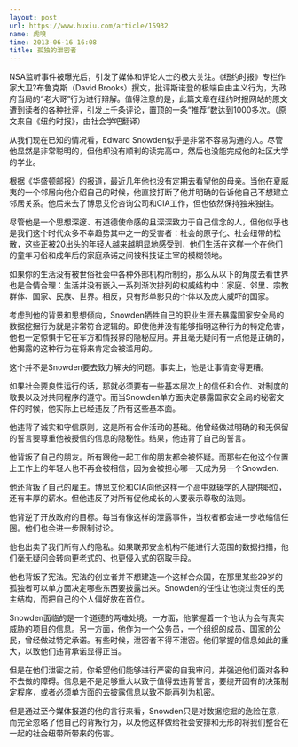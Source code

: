 ```yaml
---
layout: post
url: https://www.huxiu.com/article/15932
name: 虎嗅
time: 2013-06-16 16:08
title: 孤独的泄密者
---
```

NSA监听事件被曝光后，引发了媒体和评论人士的极大关注。《纽约时报》专栏作家大卫?布鲁克斯（David Brooks）撰文，批评斯诺登的极端自由主义行为，为政府当局的“老大哥”行为进行辩解。值得注意的是，此篇文章在纽约时报网站的原文遭到读者的各种批评，引发上千条评论，置顶的一条“推荐”数达到1000多次。（原文来自《纽约时报》，由社会学吧翻译）

从我们现在已知的情况看，Edward Snowden似乎是非常不容易沟通的人。尽管他显然是非常聪明的，但他却没有顺利的读完高中，然后也没能完成他的社区大学的学业。

根据《华盛顿邮报》的报道，最近几年他也没有定期去看望他的母亲。当他在夏威夷的一个邻居向他介绍自己的时候，他直接打断了他并明确的告诉他自己不想建立邻居关系。他后来去了博思艾伦咨询公司和CIA工作，但也依然保持独来独往。

尽管他是一个思想深邃、有道德使命感的且深深致力于自己信念的人，但他似乎也是我们这个时代众多不幸趋势其中之一的受害者：社会的原子化、社会纽带的松散，这些正被20出头的年轻人越来越明显地感受到，他们生活在这样一个在他们的童年习俗和成年后的家庭承诺之间被科技证主宰的模糊领地。

如果你的生活没有被世俗社会中各种外部机构所制约，那么从以下的角度去看世界也是合情合理：生活并没有嵌入一系列渐次排列的权威结构中：家庭、邻里、宗教群体、国家、民族、世界。相反，只有形单影只的个体以及庞大威吓的国家。

考虑到他的背景和思想倾向，Snowden牺牲自己的职业生涯去暴露国家安全局的数据挖掘行为就是非常符合逻辑的。即使他并没有能够指明这种行为的特定危害，他也一定惊惧于它在军方和情报界的隐秘应用。并且毫无疑问有一点他是正确的，他揭露的这种行为在将来肯定会被滥用的。

这个并不是Snowden要去致力解决的问题。事实上，他是让事情变得更糟。

如果社会要良性运行的话，那就必须要有一些基本层次上的信任和合作、对制度的敬畏以及对共同程序的遵守。而当Snowden单方面决定暴露国家安全局的秘密文件的时候，他实际上已经违反了所有这些基本面。

他违背了诚实和守信原则，这是所有合作活动的基础。他曾经做过明确的和无保留的誓言要尊重他被授信的信息的隐秘性。结果，他违背了自己的誓言。

他背叛了自己的朋友。所有跟他一起工作的朋友都会被怀疑。而那些在他这个位置上工作上的年轻人也不再会被相信，因为会被担心哪一天成为另一个Snowden.

他还背叛了自己的雇主。博思艾伦和CIA向他这样一个高中就辍学的人提供职位，还有丰厚的薪水。但他违反了对所有促他成长的人要表示尊敬的法则。

他背逆了开放政府的目标。每当有像这样的泄露事件，当权者都会进一步收缩信任圈。他们也会进一步限制讨论。

他也出卖了我们所有人的隐私。如果联邦安全机构不能进行大范围的数据扫描，他们毫无疑问会转向更老式的、也更侵入式的窃取手段。

他也背叛了宪法。宪法的创立者并不想建造一个这样合众国，在那里某些29岁的孤独者可以单方面决定哪些东西要披露出来。Snowden的任性让他绕过责任的民主结构，而把自己的个人偏好放在首位。

Snowden面临的是一个道德的两难处境。一方面，他掌握着一个他认为会有真实威胁的项目的信息。另一方面，他作为一个公务员，一个组织的成员、国家的公民，曾经做过特定承诺。有些时候，泄密者不得不泄密。他们掌握的信息如此的重大，以致他们违背承诺显得正当。

但是在他们泄密之前，你希望他们能够进行严密的自我审问，并强迫他们面对各种不去做的障碍。信息是不是足够重大以致于值得去违背誓言，要绕开固有的决策制定程序，或者必须单方面的去披露信息以致不能再列为机密。

但是通过至今媒体报道的他的言行来看，Snowden只是对数据挖掘的危险在意，而完全忽略了他自己的背叛行为，以及他这样做给社会安排和无形的将我们整合在一起的社会纽带所带来的伤害。

